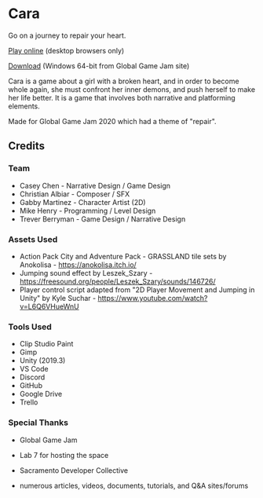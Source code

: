 # Cara

Go on a journey to repair your heart.

[Play online](https://ggj-heart.github.io/) (desktop browsers only)

[Download](https://globalgamejam.org/2020/games/cara-6) (Windows 64-bit from Global Game Jam site)

Cara is a game about a girl with a broken heart, and in order to become whole again, she must confront her inner demons, and push herself to make her life better. It is a game that involves both narrative and platforming elements.

Made for Global Game Jam 2020 which had a theme of "repair".

## Credits

### Team

- Casey Chen - Narrative Design / Game Design
- Christian Albiar - Composer / SFX
- Gabby Martinez - Character Artist (2D)
- Mike Henry - Programming / Level Design
- Trever Berryman - Game Design / Narrative Design

### Assets Used

- Action Pack City and Adventure Pack - GRASSLAND tile sets by Anokolisa - https://anokolisa.itch.io/
- Jumping sound effect by Leszek_Szary - https://freesound.org/people/Leszek_Szary/sounds/146726/
- Player control script adapted from "2D Player Movement and Jumping in Unity" by Kyle Suchar - https://www.youtube.com/watch?v=L6Q6VHueWnU

### Tools Used

- Clip Studio Paint
- Gimp
- Unity (2019.3)
- VS Code
- Discord
- GitHub
- Google Drive
- Trello

### Special Thanks

- Global Game Jam
- Lab 7 for hosting the space
- Sacramento Developer Collective

- numerous articles, videos, documents, tutorials, and Q&A sites/forums
